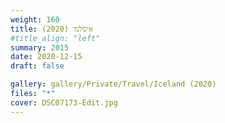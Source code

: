 ```yaml
---
weight: 160
title: איסלנד (2020)
#title_align: "left"
summary: 2015
date: 2020-12-15
draft: false

gallery: gallery/Private/Travel/Iceland (2020)
files: "*"
cover: DSC07173-Edit.jpg
---
```


